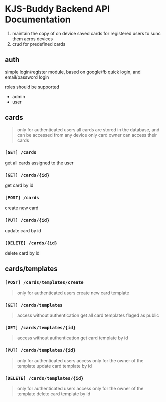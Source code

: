 # KJS-Buddy Backend API Documentation

1. maintain the copy of on device saved cards for registered users to sunc them acros devices
1. crud for predefined cards

## auth

simple login/register module, based on google/fb quick login,
and email/password login

roles should be supported
- admin
- user

## cards
> only for authenticated users
> all cards are stored in the database, and can be accessed from any device
> only card owner can access their cards

### `[GET] /cards`
get all cards assigned to the user

### `[GET] /cards/{id}`
get card by id

### `[POST] /cards`
create new card

### `[PUT] /cards/{id}`
update card by id

### `[DELETE] /cards/{id}`
delete card by id

## cards/templates

### `[POST] /cards/templates/create`
> only for authenticated users
create new card template

### `[GET] /cards/templates`
> access without authentication
get all card templates flaged as public

### `[GET] /cards/templates/{id}`
> access without authentication
get card template by id

### `[PUT] /cards/templates/{id}`
> only for authenticated users
> access only for the owner of the template
update card template by id

### `[DELETE] /cards/templates/{id}`
> only for authenticated users
> access only for the owner of the template
delete card template by id

